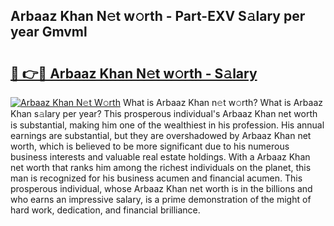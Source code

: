 ## Arbaaz Khan N𝚎t w𝚘rth - Part-EXV S𝚊lary per year Gmvml

# <h2><a href="http://gc47q3.nevu.top/?p=Arbaaz+Khan">🔗 👉🔴 Arbaaz Khan N𝚎t w𝚘rth - S𝚊lary</a></h2>

[![Arbaaz Khan N𝚎t W𝚘rth](https://i.imgur.com/Oavwk0R.jpeg)](http://gc47q3.nevu.top/?p=Arbaaz+Khan)
What is Arbaaz Khan n𝚎t w𝚘rth? What is Arbaaz Khan s𝚊lary per year?
This prosperous individual's Arbaaz Khan net worth is substantial, making him one of the wealthiest in his profession. His annual earnings are substantial, but they are overshadowed by Arbaaz Khan net worth, which is believed to be more significant due to his numerous business interests and valuable real estate holdings. With a Arbaaz Khan net worth that ranks him among the richest individuals on the planet, this man is recognized for his business acumen and financial acumen. This prosperous individual, whose Arbaaz Khan net worth is in the billions and who earns an impressive salary, is a prime demonstration of the might of hard work, dedication, and financial brilliance.
